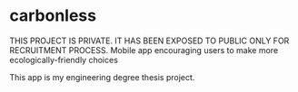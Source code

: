 # carbonless
THIS PROJECT IS PRIVATE. IT HAS BEEN EXPOSED TO PUBLIC ONLY FOR RECRUITMENT PROCESS.
Mobile app encouraging users to make more ecologically-friendly choices

This app is my engineering degree thesis project.
